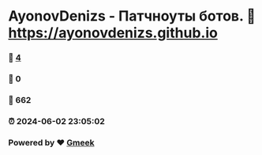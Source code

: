 # AyonovDenizs - Патчноуты ботов. :link: https://ayonovdenizs.github.io 
### :page_facing_up: [4](https://ayonovdenizs.github.io/tag.html) 
### :speech_balloon: 0 
### :hibiscus: 662 
### :alarm_clock: 2024-06-02 23:05:02 
### Powered by :heart: [Gmeek](https://github.com/Meekdai/Gmeek)
